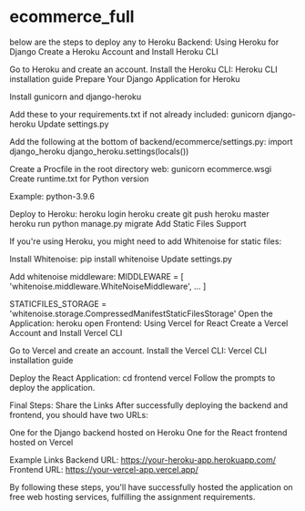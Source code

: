 # ecommerce_full

below are the steps to deploy any to Heroku
Backend: Using Heroku for Django
Create a Heroku Account and Install Heroku CLI

Go to Heroku and create an account.
Install the Heroku CLI: Heroku CLI installation guide
Prepare Your Django Application for Heroku

Install gunicorn and django-heroku

Add these to your requirements.txt if not already included:
gunicorn
django-heroku
Update settings.py

Add the following at the bottom of backend/ecommerce/settings.py:
import django_heroku
django_heroku.settings(locals())

Create a Procfile in the root directory
web: gunicorn ecommerce.wsgi
Create runtime.txt for Python version

Example:
python-3.9.6

Deploy to Heroku:
heroku login
heroku create
git push heroku master
heroku run python manage.py migrate
Add Static Files Support

If you're using Heroku, you might need to add Whitenoise for static files:

Install Whitenoise:
pip install whitenoise
Update settings.py

Add whitenoise middleware:
MIDDLEWARE = [
    'whitenoise.middleware.WhiteNoiseMiddleware',
    ...
]

STATICFILES_STORAGE = 'whitenoise.storage.CompressedManifestStaticFilesStorage'
Open the Application:
heroku open
Frontend: Using Vercel for React
Create a Vercel Account and Install Vercel CLI

Go to Vercel and create an account.
Install the Vercel CLI: Vercel CLI installation guide

Deploy the React Application:
cd frontend
vercel
Follow the prompts to deploy the application.

Final Steps: Share the Links
After successfully deploying the backend and frontend, you should have two URLs:

One for the Django backend hosted on Heroku
One for the React frontend hosted on Vercel

Example Links
Backend URL: https://your-heroku-app.herokuapp.com/
Frontend URL: https://your-vercel-app.vercel.app/

By following these steps, you'll have successfully hosted the application on free web hosting services, fulfilling the assignment requirements.
